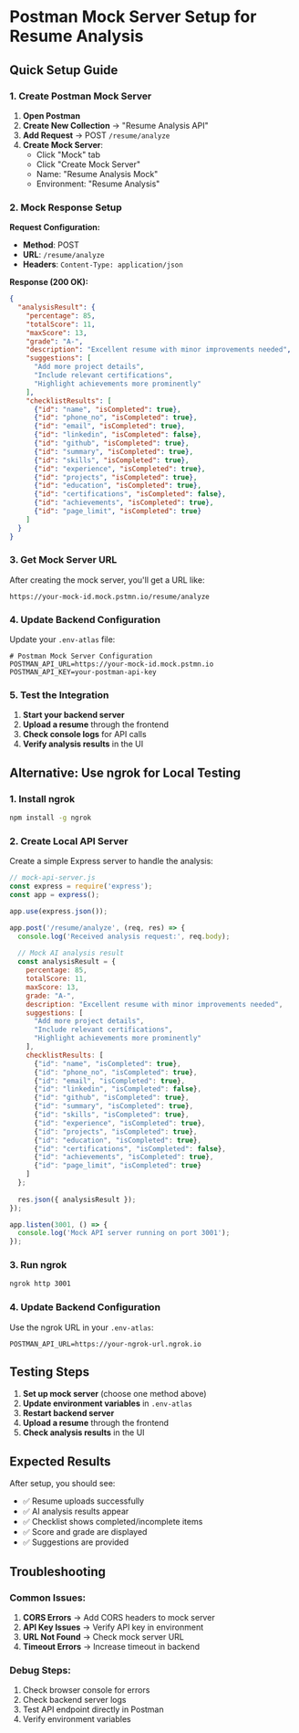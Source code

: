 # Postman Mock Server Setup for Resume Analysis

## Quick Setup Guide

### 1. Create Postman Mock Server

1. **Open Postman**
2. **Create New Collection** → "Resume Analysis API"
3. **Add Request** → POST `/resume/analyze`
4. **Create Mock Server**:
   - Click "Mock" tab
   - Click "Create Mock Server"
   - Name: "Resume Analysis Mock"
   - Environment: "Resume Analysis"

### 2. Mock Response Setup

**Request Configuration:**
- **Method**: POST
- **URL**: `/resume/analyze`
- **Headers**: `Content-Type: application/json`

**Response (200 OK):**
```json
{
  "analysisResult": {
    "percentage": 85,
    "totalScore": 11,
    "maxScore": 13,
    "grade": "A-",
    "description": "Excellent resume with minor improvements needed",
    "suggestions": [
      "Add more project details",
      "Include relevant certifications",
      "Highlight achievements more prominently"
    ],
    "checklistResults": [
      {"id": "name", "isCompleted": true},
      {"id": "phone_no", "isCompleted": true},
      {"id": "email", "isCompleted": true},
      {"id": "linkedin", "isCompleted": false},
      {"id": "github", "isCompleted": true},
      {"id": "summary", "isCompleted": true},
      {"id": "skills", "isCompleted": true},
      {"id": "experience", "isCompleted": true},
      {"id": "projects", "isCompleted": true},
      {"id": "education", "isCompleted": true},
      {"id": "certifications", "isCompleted": false},
      {"id": "achievements", "isCompleted": true},
      {"id": "page_limit", "isCompleted": true}
    ]
  }
}
```

### 3. Get Mock Server URL

After creating the mock server, you'll get a URL like:
```
https://your-mock-id.mock.pstmn.io/resume/analyze
```

### 4. Update Backend Configuration

Update your `.env-atlas` file:
```env
# Postman Mock Server Configuration
POSTMAN_API_URL=https://your-mock-id.mock.pstmn.io
POSTMAN_API_KEY=your-postman-api-key
```

### 5. Test the Integration

1. **Start your backend server**
2. **Upload a resume** through the frontend
3. **Check console logs** for API calls
4. **Verify analysis results** in the UI

## Alternative: Use ngrok for Local Testing

### 1. Install ngrok
```bash
npm install -g ngrok
```

### 2. Create Local API Server
Create a simple Express server to handle the analysis:

```javascript
// mock-api-server.js
const express = require('express');
const app = express();

app.use(express.json());

app.post('/resume/analyze', (req, res) => {
  console.log('Received analysis request:', req.body);
  
  // Mock AI analysis result
  const analysisResult = {
    percentage: 85,
    totalScore: 11,
    maxScore: 13,
    grade: "A-",
    description: "Excellent resume with minor improvements needed",
    suggestions: [
      "Add more project details",
      "Include relevant certifications",
      "Highlight achievements more prominently"
    ],
    checklistResults: [
      {"id": "name", "isCompleted": true},
      {"id": "phone_no", "isCompleted": true},
      {"id": "email", "isCompleted": true},
      {"id": "linkedin", "isCompleted": false},
      {"id": "github", "isCompleted": true},
      {"id": "summary", "isCompleted": true},
      {"id": "skills", "isCompleted": true},
      {"id": "experience", "isCompleted": true},
      {"id": "projects", "isCompleted": true},
      {"id": "education", "isCompleted": true},
      {"id": "certifications", "isCompleted": false},
      {"id": "achievements", "isCompleted": true},
      {"id": "page_limit", "isCompleted": true}
    ]
  };
  
  res.json({ analysisResult });
});

app.listen(3001, () => {
  console.log('Mock API server running on port 3001');
});
```

### 3. Run ngrok
```bash
ngrok http 3001
```

### 4. Update Backend Configuration
Use the ngrok URL in your `.env-atlas`:
```env
POSTMAN_API_URL=https://your-ngrok-url.ngrok.io
```

## Testing Steps

1. **Set up mock server** (choose one method above)
2. **Update environment variables** in `.env-atlas`
3. **Restart backend server**
4. **Upload a resume** through the frontend
5. **Check analysis results** in the UI

## Expected Results

After setup, you should see:
- ✅ Resume uploads successfully
- ✅ AI analysis results appear
- ✅ Checklist shows completed/incomplete items
- ✅ Score and grade are displayed
- ✅ Suggestions are provided

## Troubleshooting

### Common Issues:
1. **CORS Errors** → Add CORS headers to mock server
2. **API Key Issues** → Verify API key in environment
3. **URL Not Found** → Check mock server URL
4. **Timeout Errors** → Increase timeout in backend

### Debug Steps:
1. Check browser console for errors
2. Check backend server logs
3. Test API endpoint directly in Postman
4. Verify environment variables
